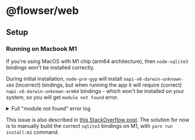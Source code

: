 # @flowser/web

## Setup

### Running on Macbook M1

If you're using MacOS with M1 chip (arm64 architecture), 
then `node-sqlite3` bindings won't be installed correctly.

During initial installation, `node-pre-gyp` will install `napi-v6-darwin-unknown-x64` (incorrect) bindings, but when running the app it will require (correct) `napi-v6-darwin-unknown-arm64` bindings - which won't be installed on your system, so you will get `module not found` error.

<details>
<summary>
Full "module not found" error log
</summary>

<pre>
[1] App threw an error during load
[1] Error: Cannot find module '/Users/bartkozorog/Projects/flowser/node_modules/sqlite3/lib/binding/napi-v6-darwin-unknown-arm64/node_sqlite3.node'
[1] Require stack:
[1] - /Users/bartkozorog/Projects/flowser/node_modules/sqlite3/lib/sqlite3-binding.js
[1] - /Users/bartkozorog/Projects/flowser/node_modules/sqlite3/lib/sqlite3.js
[1] - /Users/bartkozorog/Projects/flowser/web/public/main.js
[1] - /Users/bartkozorog/Projects/flowser/node_modules/electron/dist/Electron.app/Contents/Resources/default_app.asar/main.js
[1] -
[1]     at Module._resolveFilename (node:internal/modules/cjs/loader:940:15)
[1]     at n._resolveFilename (node:electron/js2c/browser_init:245:1105)
[1]     at Module._load (node:internal/modules/cjs/loader:785:27)
[1]     at c._load (node:electron/js2c/asar_bundle:5:13343)
[1]     at Module.require (node:internal/modules/cjs/loader:1012:19)
[1]     at require (node:internal/modules/cjs/helpers:102:18)
[1]     at Object.<anonymous> (/Users/bartkozorog/Projects/flowser/node_modules/sqlite3/lib/sqlite3-binding.js:4:17)
[1]     at Module._compile (node:internal/modules/cjs/loader:1120:14)
[1]     at Module._extensions..js (node:internal/modules/cjs/loader:1175:10)
[1]     at Module.load (node:internal/modules/cjs/loader:988:32)
</pre>
</details>


This issue is also described in [this StackOverflow post](https://stackoverflow.com/questions/72553650/how-to-get-node-sqlite3-working-on-mac-m1#answer-72571188). The solution for now is to manually build the correct `sqlite3` bindings on M1, with `yarn run install:m1` command.
